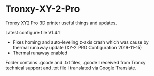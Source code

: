 # Tronxy-XY-2-Pro

Tronxy XY2 Pro 3D printer useful things and updates.

Latest configure file V1.4.1
  - Fixes homing and auto-leveling z-axis crash which was cause by thermal runaway update (XY-2 PRO Configuration 2019-11-15)
  - Thermal runaway enabled
  
Folder contains .gcode and .txt files, .gcode I received from Tronxy technical support and .txt file I translated via Google Translate.
  
